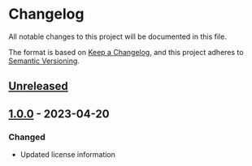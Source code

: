 # Changelog

All notable changes to this project will be documented in this file.

The format is based on [Keep a Changelog](https://keepachangelog.com/en/1.0.0/),
and this project adheres to [Semantic Versioning](https://semver.org/spec/v2.0.0.html).

## [Unreleased]

## [1.0.0] - 2023-04-20

### Changed
- Updated license information

[unreleased]: https://github.com/saasquatch/program-tools/compare/%40saasquatch%2Fjotai-hook-form%401.0.0...HEAD
[1.0.0]: https://github.com/saasquatch/program-tools/releases/tag/%40saasquatch%2Fjotai-hook-form%401.0.0
